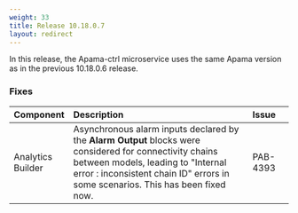 ```yaml
---
weight: 33
title: Release 10.18.0.7
layout: redirect
---
```


In this release, the Apama-ctrl microservice uses the same Apama version as in the previous 10.18.0.6 release.

### Fixes

<table>
<colgroup>
    <col style="width: 15%;">
    <col style="width: 70%;">
    <col style="width: 15%;">
</colgroup>
<thead>
<tr>
<th style="text-align:left">Component</th>
<th style="text-align:left">Description</th>
<th style="text-align:left">Issue</th>
</tr>
</thead>
<tbody>
<tr>
<tr>
<td style="text-align:left">Analytics Builder</td>
<td style="text-align:left">Asynchronous alarm inputs declared by the <b>Alarm Output</b> blocks were considered for connectivity chains between models, leading to "Internal error : inconsistent chain ID" errors in some scenarios. This has been fixed now.</td>
<td style="text-align:left">PAB-4393</td>
</tr>

</tbody>
</table>
